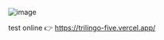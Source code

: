 ![image](https://github.com/parkournick3/trilingo/assets/131922314/06b85d54-10f7-47af-9384-239eb3c8802f)

test online 👉 https://trilingo-five.vercel.app/
